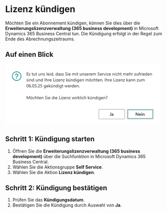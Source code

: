 # Lizenz kündigen

Möchten Sie ein Abonnement kündigen, können Sie dies über die **Erweiterungslizenzverwaltung (365 business development)** in Microsoft Dynamics 365 Business Central tun. Die Kündigung erfolgt in der Regel zum Ende des Abrechnungszeitraums.

## Auf einen Blick 

![Abfrage Kündigung](/assets/images/licensing/4d1a4c6d-3049-49b0-9207-5b4f26d87695.png)

## Schritt 1: Kündigung starten

1. Öffnen Sie die **Erweiterungslizenzverwaltung (365 business development)** über die Suchfunktion in Microsoft Dynamics 365 Business Central.
2. Wählen Sie die Aktionsgruppe **Self Service**.
3. Wählen Sie die Aktion **Lizenz kündigen**.

## Schritt 2: Kündigung bestätigen

1. Prüfen Sie das **Kündigungsdatum**.
2. Bestätigen Sie die Kündigung durch Auswahl von **Ja**.
